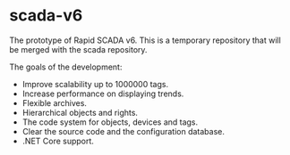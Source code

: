 # scada-v6
The prototype of Rapid SCADA v6. This is a temporary repository that will be merged with the scada repository.

The goals of the development:
* Improve scalability up to 1000000 tags.
* Increase performance on displaying trends.
* Flexible archives.
* Hierarchical objects and rights.
* The code system for objects, devices and tags.
* Clear the source code and the configuration database.
* .NET Core support.
